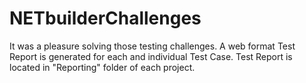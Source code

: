 # NETbuilderChallenges
It was a pleasure solving those testing challenges. 
A web format Test Report is generated for each and individual Test Case. 
Test Report is located in "Reporting" folder of each project.  
